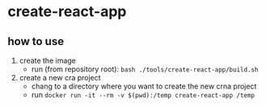 # create-react-app

## how to use
1. create the image
    - run (from repository root): `bash ./tools/create-react-app/build.sh`
2. create a new cra project
    - chang to a directory where you want to create the new crna project
    - run `docker run -it --rm -v $(pwd):/temp create-react-app /temp`
